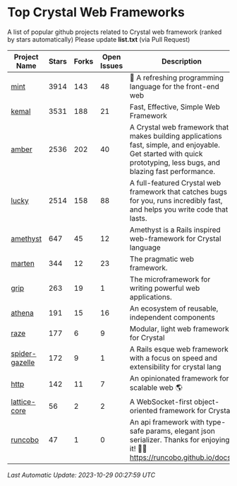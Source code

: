 # Top Crystal Web Frameworks

A list of popular github projects related to Crystal web framework (ranked by stars automatically)
Please update **list.txt** (via Pull Request)

| Project Name | Stars | Forks | Open Issues | Description | Last Commit |
| ------------ | ----- | ----- | ----------- | ----------- | ----------- |
| [mint](https://github.com/mint-lang/mint) |3914|143|48|:leaves: A refreshing programming language for the front-end web|2023-10-25T18:41:23Z|
| [kemal](https://github.com/kemalcr/kemal) |3531|188|21|Fast, Effective, Simple Web Framework|2023-09-24T06:35:08Z|
| [amber](https://github.com/amberframework/amber) |2536|202|40|A Crystal web framework that makes building applications fast, simple, and enjoyable. Get started with quick prototyping, less bugs, and blazing fast performance.|2023-10-27T11:30:33Z|
| [lucky](https://github.com/luckyframework/lucky) |2514|158|88|A full-featured Crystal web framework that catches bugs for you, runs incredibly fast, and helps you write code that lasts.|2023-10-18T14:59:18Z|
| [amethyst](https://github.com/amethyst-framework/amethyst) |647|45|12|Amethyst is a Rails inspired web-framework for Crystal language|2018-02-10T19:35:15Z|
| [marten](https://github.com/martenframework/marten) |344|12|23|The pragmatic web framework.|2023-10-23T00:12:17Z|
| [grip](https://github.com/grip-framework/grip) |263|19|1|The microframework for writing powerful web applications.|2023-10-13T11:42:05Z|
| [athena](https://github.com/athena-framework/athena) |191|15|16|An ecosystem of reusable, independent components|2023-10-19T03:54:59Z|
| [raze](https://github.com/samueleaton/raze) |177|6|9|Modular, light web framework for Crystal|2021-01-02T01:20:01Z|
| [spider-gazelle](https://github.com/spider-gazelle/spider-gazelle) |172|9|1|A Rails esque web framework with a focus on speed and extensibility for crystal lang|2023-10-08T06:13:19Z|
| [http](https://github.com/onyxframework/http) |142|11|7|An opinionated framework for scalable web 🌎|2019-08-13T09:00:30Z|
| [lattice-core](https://github.com/jasonl99/lattice-core) |56|2|2|A WebSocket-first object-oriented framework for Crystal|2017-03-31T23:57:57Z|
| [runcobo](https://github.com/runcobo/runcobo) |47|1|0|An api framework with type-safe params, elegant json serializer. Thanks for enjoying it! 👻👻 https://runcobo.github.io/docs/|2022-03-16T06:43:35Z|

*Last Automatic Update: 2023-10-29 00:27:59 UTC*
